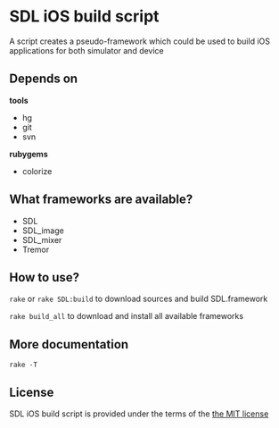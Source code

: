 SDL iOS build script
===
A script creates a pseudo-framework which could be used to build iOS applications for both simulator and device

Depends on
---
__tools__

- hg
- git
- svn

__rubygems__

- colorize

What frameworks are available?
---
- SDL
- SDL_image
- SDL_mixer
- Tremor

How to use?
---
`rake` or `rake SDL:build` to download sources and build SDL.framework

`rake build_all` to download and install all available frameworks

More documentation
---
`rake -T`

License
---
SDL iOS build script is provided under the terms of the [the MIT license][licence]

[licence]:http://www.opensource.org/licenses/mit-license.php

